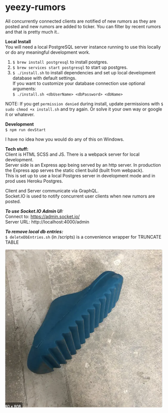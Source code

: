 # yeezy-rumors

All concurrently connected clients are notified of new rumors as they are posted and new rumors are added to ticker. You can filter by recent rumors and that is pretty much it..

**Local Install**  
You will need a local PostgreSQL server instance running to use this locally or do any meaningful development work.

1. `$ brew install postgresql` to install postgres.  
2. ```$ brew services start postgresql``` to start up postgres.
3. `$ ./install.sh` to install dependencies and set up local development database with default settings.  
   If you want to customize your database connection use optional arguments:  
   `$ ./install.sh <dbUserName> <dbPassword> <dbName>`

NOTE: If you get `permission denied` during install, update permissions with `$ sudo chmod +x install.sh` and try again. Or solve it your own way or google it or whatever.

**Development**  
`$ npm run devStart`

I have no idea how you would do any of this on Windows.

**Tech stuff:**  
Client is HTML SCSS and JS. There is a webpack server for local development.  
Server side is an Express app being served by an http server. In production the Express app serves the static client build (built from webpack).  
This is set up to use a local Postgres server in development mode and in prod uses Heroku Postgres.

Client and Server communicate via GraphQL.  
Socket.IO is used to notify concurrent user clients when new rumors are posted.

**_To use Socket.IO Admin UI:_**  
Connect to: https://admin.socket.io/  
Server URL: http://localhost:4000/admin

**_To remove local db entries:_**  
`$ deleteDbEntries.sh` (in /scripts) is a convenience wrapper for TRUNCATE TABLE

![alt text](/fruitsnack.png)
